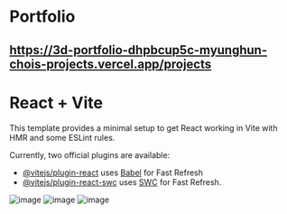 # Portfolio
## https://3d-portfolio-dhpbcup5c-myunghun-chois-projects.vercel.app/projects

# React + Vite

This template provides a minimal setup to get React working in Vite with HMR and some ESLint rules.

Currently, two official plugins are available:

- [@vitejs/plugin-react](https://github.com/vitejs/vite-plugin-react/blob/main/packages/plugin-react/README.md) uses [Babel](https://babeljs.io/) for Fast Refresh
- [@vitejs/plugin-react-swc](https://github.com/vitejs/vite-plugin-react-swc) uses [SWC](https://swc.rs/) for Fast Refresh.

![image](https://github.com/user-attachments/assets/f960f3a9-4b91-45a1-a723-82a5201745d7)
![image](https://github.com/user-attachments/assets/c01b9326-75e8-4c13-8a45-fd2a0e26ee9b)
![image](https://github.com/user-attachments/assets/7837c6fb-cecd-4498-9aa7-14eb290d933f)
